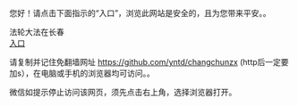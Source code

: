 您好！请点击下面指示的“入口”，浏览此网站是安全的，且为您带来平安。。 <br/>

法轮大法在长春<br/>
<a href="https://is.gd/YMviCh" id="ccLink" rel="nofollow">入口</a>

请复制并记住免翻墙网址 https://github.com/yntd/changchunzx (http后一定要加s），在电脑或手机的浏览器均可访问。。<br/>

微信如提示停止访问该网页，须先点击右上角，选择浏览器打开。
